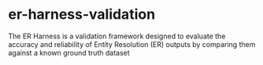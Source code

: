 # er-harness-validation
The ER Harness is a validation framework designed to evaluate the accuracy and reliability of Entity Resolution (ER) outputs by comparing them against a known ground truth dataset
